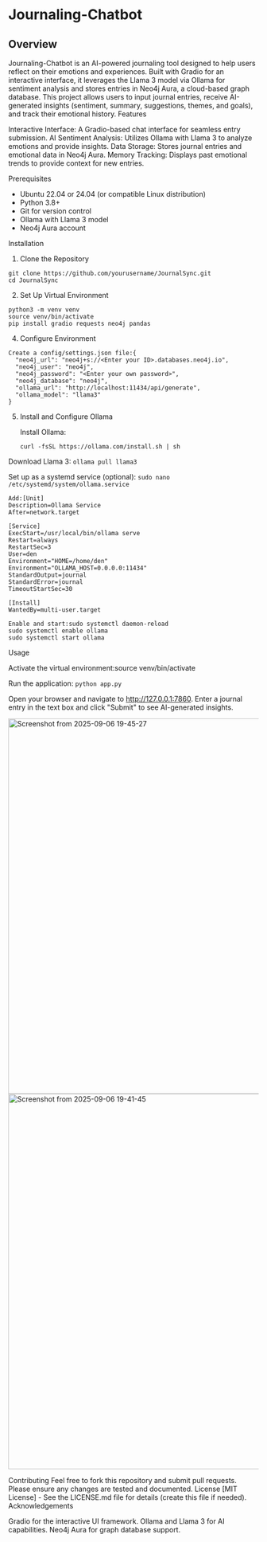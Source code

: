 # Journaling-Chatbot

## Overview
Journaling-Chatbot is an AI-powered journaling tool designed to help users reflect on their emotions and experiences. Built with Gradio for an interactive interface, it leverages the Llama 3 model via Ollama for sentiment analysis and stores entries in Neo4j Aura, a cloud-based graph database. This project allows users to input journal entries, receive AI-generated insights (sentiment, summary, suggestions, themes, and goals), and track their emotional history.
Features

Interactive Interface: A Gradio-based chat interface for seamless entry submission.
AI Sentiment Analysis: Utilizes Ollama with Llama 3 to analyze emotions and provide insights.
Data Storage: Stores journal entries and emotional data in Neo4j Aura.
Memory Tracking: Displays past emotional trends to provide context for new entries.

Prerequisites

- Ubuntu 22.04 or 24.04 (or compatible Linux distribution)
- Python 3.8+
- Git for version control
- Ollama with Llama 3 model
- Neo4j Aura account

Installation
1. Clone the Repository
```
git clone https://github.com/yourusername/JournalSync.git
cd JournalSync
 ```

2. Set Up Virtual Environment
 ```
 python3 -m venv venv
 source venv/bin/activate
 pip install gradio requests neo4j pandas
```

4. Configure Environment

```
Create a config/settings.json file:{
  "neo4j_url": "neo4j+s://<Enter your ID>.databases.neo4j.io",
  "neo4j_user": "neo4j",
  "neo4j_password": "<Enter your own password>",
  "neo4j_database": "neo4j",
  "ollama_url": "http://localhost:11434/api/generate",
  "ollama_model": "llama3"
}

```

5. Install and Configure Ollama

    Install Ollama:
   ```
   curl -fsSL https://ollama.com/install.sh | sh
   ```


Download Llama 3:
    `ollama pull llama3`


Set up as a systemd service (optional): `sudo nano /etc/systemd/system/ollama.service`

```
Add:[Unit]
Description=Ollama Service
After=network.target

[Service]
ExecStart=/usr/local/bin/ollama serve
Restart=always
RestartSec=3
User=den
Environment="HOME=/home/den"
Environment="OLLAMA_HOST=0.0.0.0:11434"
StandardOutput=journal
StandardError=journal
TimeoutStartSec=30

[Install]
WantedBy=multi-user.target

Enable and start:sudo systemctl daemon-reload
sudo systemctl enable ollama
sudo systemctl start ollama
```

Usage

Activate the virtual environment:source venv/bin/activate


Run the application: `python app.py`


Open your browser and navigate to http://127.0.0.1:7860.
Enter a journal entry in the text box and click "Submit" to see AI-generated insights.

<img width="1593" height="754" alt="Screenshot from 2025-09-06 19-45-27" src="https://github.com/user-attachments/assets/eb792058-877b-4b01-b92a-47c15bbba986" />

<img width="1593" height="754" alt="Screenshot from 2025-09-06 19-41-45" src="https://github.com/user-attachments/assets/ccad46ef-bb2e-48e4-8cc7-18edf76313a7" />

Contributing
Feel free to fork this repository and submit pull requests. Please ensure any changes are tested and documented.
License
[MIT License] - See the LICENSE.md file for details (create this file if needed).
Acknowledgements

Gradio for the interactive UI framework.
Ollama and Llama 3 for AI capabilities.
Neo4j Aura for graph database support.
